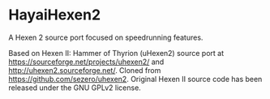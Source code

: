 # HayaiHexen2
A Hexen 2 source port focused on speedrunning features.

Based on Hexen II: Hammer of Thyrion (uHexen2) source port at https://sourceforge.net/projects/uhexen2/ and http://uhexen2.sourceforge.net/.
Cloned from https://github.com/sezero/uhexen2.
Original Hexen II source code has been released under the GNU GPLv2 license.


